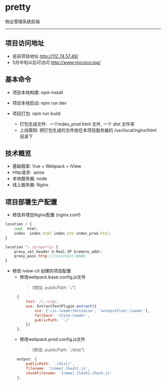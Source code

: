 # pretty
物业管理系统前端

---

## 项目访问地址
- 目前项目地址 http://112.74.57.49/
- 5月中旬以后可访问 http://www.microcn.top/

## 基本命令
- 项目本地构建: npm install
- 项目本地启动: npm run dev

- 项目打包: npm run build
  - 打包生成文件:  一个index_prod.html 文件, 一个 dist 文件夹
  - 上线需知: 把打包生成的文件放在本项目服务器的 /usr/local/nginx/html 目录下

## 技术概览
- 基础框架: Vue + Webpack + iView
- Http请求:  axios
- 本地服务器: node
- 线上服务器: Nginx

## 项目部署生产配置
- 修改并增加Nginx配置 (nginx.conf)
```javascript
location / {
    root  html;
    index  index.html index.htm index_prod.html;
}

location ^~ /property/ {
    proxy_set_header X-Real-IP $remote_addr;
    proxy_pass http://localhost:8080;
}
```

- 修改 iview-cli 创建的项目配置
  - 修改webpack.base.config.js文件
    > (增加: publicPath: './')
  ```javascript
    {
        test: /\.css$/,
        use: ExtractTextPlugin.extract({
            use: ['css-loader?minimize', 'autoprefixer-loader'],
            fallback: 'style-loader',
            publicPath: './'
        })
    },
  ```
  - 修改webpack.prod.config.js文件
    > (修改: publicPath: './dist/')
  ```javascript
    output: {
        publicPath: './dist/',
        filename: '[name].[hash].js',
        chunkFilename: '[name].[hash].chunk.js'
    },
  ```
